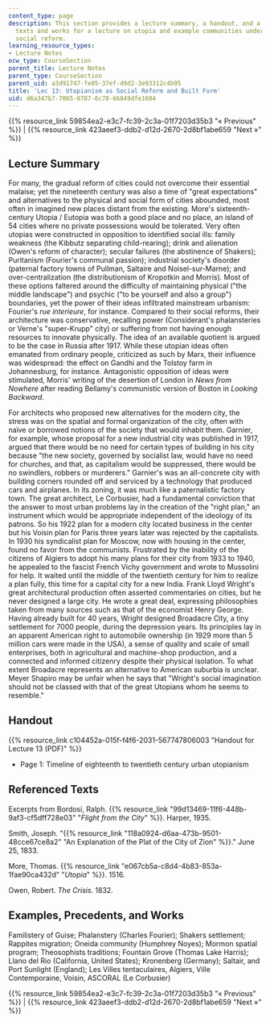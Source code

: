 ```yaml
---
content_type: page
description: This section provides a lecture summary, a handout, and a list of referenced
  texts and works for a lecture on utopia and example communities under the lens of
  social reform.
learning_resource_types:
- Lecture Notes
ocw_type: CourseSection
parent_title: Lecture Notes
parent_type: CourseSection
parent_uid: a3d91747-fe05-37ef-d9d2-3e93312c4b95
title: 'Lec 13: Utopianism as Social Reform and Built Form'
uid: d6a347b7-7065-0787-6c78-66849dfe1604
---
```

{{% resource_link 59854ea2-e3c7-fc39-2c3a-01f7203d35b3 "« Previous" %}} | {{% resource_link 423aeef3-ddb2-d12d-2670-2d8bf1abe659 "Next »" %}}

## Lecture Summary

For many, the gradual reform of cities could not overcome their essential malaise; yet the nineteenth century was also a time of "great expectations" and alternatives to the physical and social form of cities abounded, most often in imagined new places distant from the existing. More's sixteenth-century Utopia / Eutopia was both a good place and no place, an island of 54 cities where no private possessions would be tolerated. Very often utopias were constructed in opposition to identified social ills: family weakness (the Kibbutz separating child-rearing); drink and alienation (Owen's reform of character); secular failures (the abstinence of Shakers); Puritanism (Fourier's communal passion); industrial society's disorder (paternal factory towns of Pullman, Saltaire and Noisel-sur-Marne); and over-centralization (the distributionism of Kropotkin and Morris). Most of these options faltered around the difficulty of maintaining physical ("the middle landscape") and psychic ("to be yourself and also a group") boundaries, yet the power of their ideas infiltrated mainstream urbanism: Fourier's _rue interieure_, for instance. Compared to their social reforms, their architecture was conservative, recalling power (Considerant's phalansteries or Verne's "super-Krupp" city) or suffering from not having enough resources to innovate physically. The idea of an available quotient is argued to be the case in Russia after 1917. While these utopian ideas often emanated from ordinary people, criticized as such by Marx, their influence was widespread: the effect on Gandhi and the Tolstoy farm in Johannesburg, for instance. Antagonistic opposition of ideas were stimulated, Morris' writing of the desertion of London in _News from Nowhere_ after reading Bellamy's communistic version of Boston in _Looking Backward_.

For architects who proposed new alternatives for the modern city, the stress was on the spatial and formal organization of the city, often with naïve or borrowed notions of the society that would inhabit them. Garnier, for example, whose proposal for a new industrial city was published in 1917, argued that there would be no need for certain types of building in his city because "the new society, governed by socialist law, would have no need for churches, and that, as capitalism would be suppressed, there would be no swindlers, robbers or murderers." Garnier's was an all-concrete city with building corners rounded off and serviced by a technology that produced cars and airplanes. In its zoning, it was much like a paternalistic factory town. The great architect, Le Corbusier, had a fundamental conviction that the answer to most urban problems lay in the creation of the "right plan," an instrument which would be appropriate independent of the ideology of its patrons. So his 1922 plan for a modern city located business in the center but his Voisin plan for Paris three years later was rejected by the capitalists. In 1930 his syndicalist plan for Moscow, now with housing in the center, found no favor from the communists. Frustrated by the inability of the citizens of Algiers to adopt his many plans for their city from 1933 to 1940, he appealed to the fascist French Vichy government and wrote to Mussolini for help. It waited until the middle of the twentieth century for him to realize a plan fully, this time for a capital city for a new India. Frank Lloyd Wright's great architectural production often asserted commentaries on cities, but he never designed a large city. He wrote a great deal, expressing philosophies taken from many sources such as that of the economist Henry George. Having already built for 40 years, Wright designed Broadacre City, a tiny settlement for 7000 people, during the depression years. Its principles lay in an apparent American right to automobile ownership (in 1929 more than 5 million cars were made in the USA), a sense of quality and scale of small enterprises, both in agricultural and machine-shop production, and a connected and informed citizenry despite their physical isolation. To what extent Broadacre represents an alternative to American suburbia is unclear. Meyer Shapiro may be unfair when he says that "Wright's social imagination should not be classed with that of the great Utopians whom he seems to resemble."

## Handout

{{% resource_link c104452a-015f-f4f6-2031-567747806003 "Handout for Lecture 13 (PDF)" %}}

- Page 1: Timeline of eighteenth to twentieth century urban utopianism

## Referenced Texts

Excerpts from Bordosi, Ralph. {{% resource_link "99d13469-11f6-448b-9af3-cf5dff728e03" "_Flight from the City_" %}}. Harper, 1935.

Smith, Joseph. "{{% resource_link "118a0924-d6aa-473b-9501-48cce67ce8a2" "An Explanation of the Plat of the City of Zion" %}}." June 25, 1833.

More, Thomas. {{% resource_link "e067cb5a-c8d4-4b83-853a-1fae90ca432d" "_Utopia_" %}}. 1516.

Owen, Robert. _The Crisis_. 1832.

## Examples, Precedents, and Works

Familistery of Guise; Phalanstery (Charles Fourier); Shakers settlement; Rappites migration; Oneida community (Humphrey Noyes); Mormon spatial program; Theosophists traditions; Fountain Grove (Thomas Lake Harris); Llano del Rio (California, United States); Kronenberg (Germany); Saltair, and Port Sunlight (England); Les Villes tentaculaires, Algiers, Ville Contemporaine, Voisin, ASCORAL (Le Corbusier)

{{% resource_link 59854ea2-e3c7-fc39-2c3a-01f7203d35b3 "« Previous" %}} | {{% resource_link 423aeef3-ddb2-d12d-2670-2d8bf1abe659 "Next »" %}}